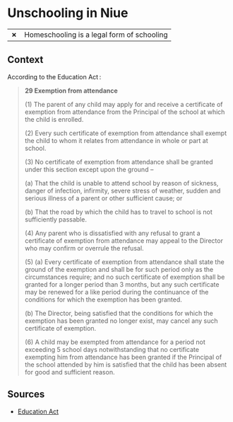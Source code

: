 # Unschooling in Niue
| | |
|-|-|
| __✗__ | Homeschooling is a legal form of schooling |

## Context

According to the Education Act :

> **29 Exemption from attendance**
> 
> (1) The parent of any child may apply for and receive a certificate of exemption from attendance from the Principal of the school at which the child is enrolled.
> 
> (2) Every such certificate of exemption from attendance shall exempt the child to whom it relates from attendance in whole or part at school.
> 
> (3) No certificate of exemption from attendance shall be granted under this section except upon the ground –
> 
> (a) That the child is unable to attend school by reason of sickness, danger of infection, infirmity, severe stress of weather, sudden and serious illness of a parent or other sufficient cause; or
> 
> (b) That the road by which the child has to travel to school is not sufficiently passable.
> 
> (4) Any parent who is dissatisfied with any refusal to grant a certificate of exemption from attendance may appeal to the Director who may confirm or overrule the refusal.
> 
> (5) (a) Every certificate of exemption from attendance shall state the ground of the exemption and shall be for such period only as the circumstances require; and no such certificate of exemption shall be granted for a longer period than 3 months, but any such certificate may be renewed for a like period during the continuance of the conditions for which the exemption has been granted.
> 
> (b) The Director, being satisfied that the conditions for which the exemption has been granted no longer exist, may cancel any such certificate of exemption.
> 
> (6) A child may be exempted from attendance for a period not exceeding 5 school days notwithstanding that no certificate exempting him from attendance has been granted if the Principal of the school attended by him is satisfied that the child has been absent for good and sufficient reason.

## Sources

* [Education Act](https://planipolis.iiep.unesco.org/sites/default/files/ressources/niue_education_act_vol_261.pdf)
